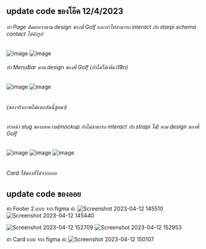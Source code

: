## update code ของโอ๊ค 12/4/2023

###### ทำ Page ติดต่อเราตาม design ของพี่ Golf และทำให้สามารถ interact กับ starpi schema contact ได้ดังรูป
![image](https://user-images.githubusercontent.com/89379680/231400888-0059428d-ea63-45de-a03b-cc1117742374.png)
![image](https://user-images.githubusercontent.com/89379680/231372273-faa1013e-6fc7-4dd8-ab4d-dd4681f42ce5.png)

###### ทำ MenuBar ตาม design ของพี่ Golf (ยังไม่ได้เพิ่ม i18n)
![image](https://user-images.githubusercontent.com/89379680/231372524-b1d4d59d-e63d-42b7-bf6a-a20ad2def044.png)
![image](https://user-images.githubusercontent.com/89379680/231372723-38b57e97-58c4-4d2b-965d-81691f29807f.png)
###### <br>(ของจริงภาพไม่แตกอันนี้ซูมมา)

###### ทำหน้า slug ของบทความ(mockup ยังไม่สามารถ interact กับ strapi ได้) ตาม design ของพี่ Golf
![image](https://user-images.githubusercontent.com/89379680/231401309-dcc13c3f-f37a-4d90-af9b-ca27e5751559.png)
![image](https://user-images.githubusercontent.com/89379680/231401513-7855eea4-f614-496b-8b74-66eae0fde481.png)
![image](https://user-images.githubusercontent.com/89379680/231401710-a056d124-258b-43e6-be67-1f35955e17af.png)
###### <br> Card ใช้ของที่ได้จากออย






## update code ของออย
ทำ Footer 2 แบบ จาก figma ค่ะ
![Screenshot 2023-04-12 145510](https://user-images.githubusercontent.com/87195907/231395003-b0bbdddc-64de-4933-b7b3-6c43c8934b77.png)
![Screenshot 2023-04-12 145440](https://user-images.githubusercontent.com/87195907/231395165-dc373c0c-75c4-438c-85b6-7913be561e15.png)

![Screenshot 2023-04-12 152709](https://user-images.githubusercontent.com/87195907/231399783-a5873937-8b73-471e-a35f-e2e36840dc1d.png)
![Screenshot 2023-04-12 152953](https://user-images.githubusercontent.com/87195907/231399793-ac4ee2eb-c093-47c3-ace8-f03cc338a31c.png)


ทำ Card แบบ จาก figma ค่ะ
![Screenshot 2023-04-12 150107](https://user-images.githubusercontent.com/87195907/231399992-8ee50d6d-9f66-4cfb-8b6f-c0e1f4ee9229.png)
